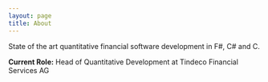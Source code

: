 ```yaml
---
layout: page
title: About
---
```


State of the art quantitative financial software development in F#, C# and C.

**Current Role:**  Head of Quantitative Development at Tindeco Financial Services AG